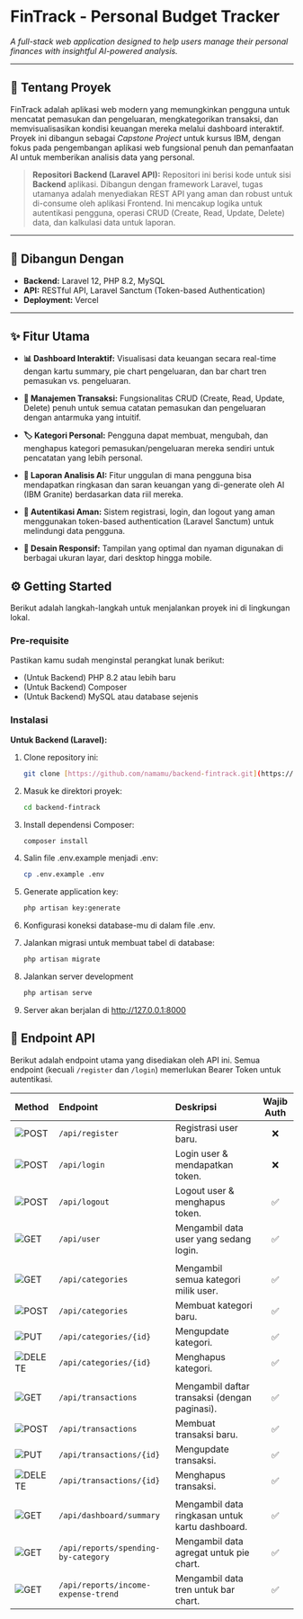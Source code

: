 # FinTrack - Personal Budget Tracker

*A full-stack web application designed to help users manage their personal finances with insightful AI-powered analysis.*

---

## 📖 Tentang Proyek

FinTrack adalah aplikasi web modern yang memungkinkan pengguna untuk mencatat pemasukan dan pengeluaran, mengkategorikan transaksi, dan memvisualisasikan kondisi keuangan mereka melalui dashboard interaktif. Proyek ini dibangun sebagai *Capstone Project* untuk kursus IBM, dengan fokus pada pengembangan aplikasi web fungsional penuh dan pemanfaatan AI untuk memberikan analisis data yang personal.

> **Repositori Backend (Laravel API):** Repositori ini berisi kode untuk sisi **Backend** aplikasi. Dibangun dengan framework Laravel, tugas utamanya adalah menyediakan REST API yang aman dan robust untuk di-consume oleh aplikasi Frontend. Ini mencakup logika untuk autentikasi pengguna, operasi CRUD (Create, Read, Update, Delete) data, dan kalkulasi data untuk laporan.

---

## 🚀 Dibangun Dengan

* **Backend:** Laravel 12, PHP 8.2, MySQL
* **API:** RESTful API, Laravel Sanctum (Token-based Authentication)
* **Deployment:** Vercel

---

## ✨ Fitur Utama

- **📊 Dashboard Interaktif:** Visualisasi data keuangan secara real-time dengan kartu summary, pie chart pengeluaran, dan bar chart tren pemasukan vs. pengeluaran.

- **💸 Manajemen Transaksi:** Fungsionalitas CRUD (Create, Read, Update, Delete) penuh untuk semua catatan pemasukan dan pengeluaran dengan antarmuka yang intuitif.

- **🏷️ Kategori Personal:** Pengguna dapat membuat, mengubah, dan menghapus kategori pemasukan/pengeluaran mereka sendiri untuk pencatatan yang lebih personal.

- **🤖 Laporan Analisis AI:** Fitur unggulan di mana pengguna bisa mendapatkan ringkasan dan saran keuangan yang di-generate oleh AI (IBM Granite) berdasarkan data riil mereka.

- **🔐 Autentikasi Aman:** Sistem registrasi, login, dan logout yang aman menggunakan token-based authentication (Laravel Sanctum) untuk melindungi data pengguna.

- **📱 Desain Responsif:** Tampilan yang optimal dan nyaman digunakan di berbagai ukuran layar, dari desktop hingga mobile.


## ⚙️ Getting Started

Berikut adalah langkah-langkah untuk menjalankan proyek ini di lingkungan lokal.

### Pre-requisite

Pastikan kamu sudah menginstal perangkat lunak berikut:
- (Untuk Backend) PHP 8.2 atau lebih baru
- (Untuk Backend) Composer
- (Untuk Backend) MySQL atau database sejenis

### Instalasi

**Untuk Backend (Laravel):**
1. Clone repository ini:
   ```sh
   git clone [https://github.com/namamu/backend-fintrack.git](https://github.com/namamu/backend-fintrack.git)
   
2. Masuk ke direktori proyek:
   ```sh
   cd backend-fintrack
   
3. Install dependensi Composer:
   ```sh
   composer install
   
4. Salin file .env.example menjadi .env:
   ```sh
   cp .env.example .env
   
5. Generate application key:
   ```sh
   php artisan key:generate
   
6. Konfigurasi koneksi database-mu di dalam file .env.

7. Jalankan migrasi untuk membuat tabel di database:
   ```sh
   php artisan migrate

8. Jalankan server development
   ```sh
   php artisan serve

10. Server akan berjalan di http://127.0.0.1:8000

## 🔌 Endpoint API

Berikut adalah endpoint utama yang disediakan oleh API ini. Semua endpoint (kecuali `/register` dan `/login`) memerlukan Bearer Token untuk autentikasi.

| Method | Endpoint | Deskripsi | Wajib Auth |
| :--- | :--- | :--- | :---: |
| <img src="https://img.shields.io/badge/POST-4A90E2?style=for-the-badge" alt="POST"/> | `/api/register` | Registrasi user baru. | ❌ |
| <img src="https://img.shields.io/badge/POST-4A90E2?style=for-the-badge" alt="POST"/> | `/api/login` | Login user & mendapatkan token. | ❌ |
| <img src="https://img.shields.io/badge/POST-4A90E2?style=for-the-badge" alt="POST"/> | `/api/logout` | Logout user & menghapus token. | ✅ |
| <img src="https://img.shields.io/badge/GET-20C997?style=for-the-badge" alt="GET"/> | `/api/user` | Mengambil data user yang sedang login. | ✅ |
| | | | |
| <img src="https://img.shields.io/badge/GET-20C997?style=for-the-badge" alt="GET"/> | `/api/categories` | Mengambil semua kategori milik user. | ✅ |
| <img src="https://img.shields.io/badge/POST-4A90E2?style=for-the-badge" alt="POST"/> | `/api/categories` | Membuat kategori baru. | ✅ |
| <img src="https://img.shields.io/badge/PUT-F5A623?style=for-the-badge" alt="PUT"/> | `/api/categories/{id}` | Mengupdate kategori. | ✅ |
| <img src="https://img.shields.io/badge/DELETE-D0021B?style=for-the-badge" alt="DELETE"/> | `/api/categories/{id}` | Menghapus kategori. | ✅ |
| | | | |
| <img src="https://img.shields.io/badge/GET-20C997?style=for-the-badge" alt="GET"/> | `/api/transactions` | Mengambil daftar transaksi (dengan paginasi). | ✅ |
| <img src="https://img.shields.io/badge/POST-4A90E2?style=for-the-badge" alt="POST"/> | `/api/transactions` | Membuat transaksi baru. | ✅ |
| <img src="https://img.shields.io/badge/PUT-F5A623?style=for-the-badge" alt="PUT"/> | `/api/transactions/{id}` | Mengupdate transaksi. | ✅ |
| <img src="https://img.shields.io/badge/DELETE-D0021B?style=for-the-badge" alt="DELETE"/> | `/api/transactions/{id}` | Menghapus transaksi. | ✅ |
| | | | |
| <img src="https://img.shields.io/badge/GET-20C997?style=for-the-badge" alt="GET"/> | `/api/dashboard/summary` | Mengambil data ringkasan untuk kartu dashboard. | ✅ |
| <img src="https://img.shields.io/badge/GET-20C997?style=for-the-badge" alt="GET"/> | `/api/reports/spending-by-category` | Mengambil data agregat untuk pie chart. | ✅ |
| <img src="https://img.shields.io/badge/GET-20C997?style=for-the-badge" alt="GET"/> | `/api/reports/income-expense-trend` | Mengambil data tren untuk bar chart. | ✅ |
    
